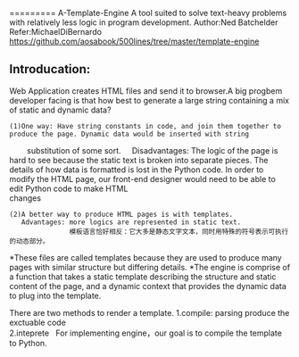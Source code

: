 ========= A-Template-Engine
A tool suited to solve text-heavy problems with relatively less logic in program development. 
  Author:Ned Batchelder
  Refer:MichaelDiBernardo  https://github.com/aosabook/500lines/tree/master/template-engine

## Introducation:
  Web Application creates HTML files and send it to browser.A big progbem developer facing is that how best to generate a large string       containing a mix of static and dynamic data?
   
    (1)One way: Have string constants in code, and join them together to produce the page. Dynamic data would be inserted with string   
          substitution of some sort.
          Disadvantages: The logic of the page is hard to see because the static text is broken into separate pieces.
                       The details of how data is formatted is lost in the Python code.
                       In order to modify the HTML page, our front-end designer would need to be able to edit Python code to make HTML   
                       changes

    (2)A better way to produce HTML pages is with templates.  
       Advantages: more logics are represented in static text.
                   模板语言恰好相反：它大多是静态文字文本，同时用特殊的符号表示可执行的动态部分。
  *These files are called templates because they are used to produce many pages with similar structure but differing details.
  *The engine is comprise of a function that takes a static template describing the structure and static content of the page, and a dynamic    context that provides the dynamic data to plug into the template. 
  
   There are two methods to render a template.
    1.compile: parsing produce the exctuable code  
    2.inteprete
   For implementing engine，our goal is to compile the template to Python.
